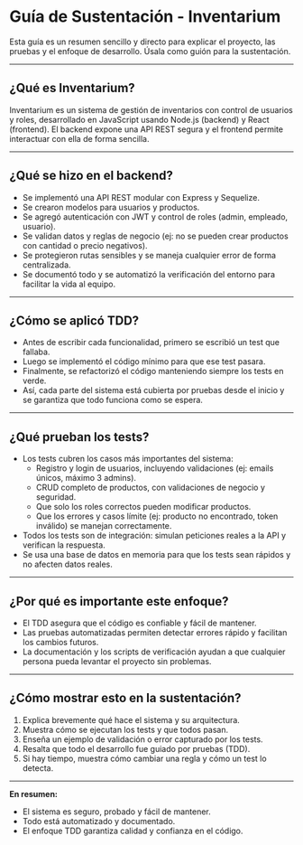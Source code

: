 # Guía de Sustentación - Inventarium

Esta guía es un resumen sencillo y directo para explicar el proyecto, las pruebas y el enfoque de desarrollo. Úsala como guión para la sustentación.

---

## ¿Qué es Inventarium?

Inventarium es un sistema de gestión de inventarios con control de usuarios y roles, desarrollado en JavaScript usando Node.js (backend) y React (frontend). El backend expone una API REST segura y el frontend permite interactuar con ella de forma sencilla.

---

## ¿Qué se hizo en el backend?
- Se implementó una API REST modular con Express y Sequelize.
- Se crearon modelos para usuarios y productos.
- Se agregó autenticación con JWT y control de roles (admin, empleado, usuario).
- Se validan datos y reglas de negocio (ej: no se pueden crear productos con cantidad o precio negativos).
- Se protegieron rutas sensibles y se maneja cualquier error de forma centralizada.
- Se documentó todo y se automatizó la verificación del entorno para facilitar la vida al equipo.

---

## ¿Cómo se aplicó TDD?
- Antes de escribir cada funcionalidad, primero se escribió un test que fallaba.
- Luego se implementó el código mínimo para que ese test pasara.
- Finalmente, se refactorizó el código manteniendo siempre los tests en verde.
- Así, cada parte del sistema está cubierta por pruebas desde el inicio y se garantiza que todo funciona como se espera.

---

## ¿Qué prueban los tests?
- Los tests cubren los casos más importantes del sistema:
  - Registro y login de usuarios, incluyendo validaciones (ej: emails únicos, máximo 3 admins).
  - CRUD completo de productos, con validaciones de negocio y seguridad.
  - Que solo los roles correctos pueden modificar productos.
  - Que los errores y casos límite (ej: producto no encontrado, token inválido) se manejan correctamente.
- Todos los tests son de integración: simulan peticiones reales a la API y verifican la respuesta.
- Se usa una base de datos en memoria para que los tests sean rápidos y no afecten datos reales.

---

## ¿Por qué es importante este enfoque?
- El TDD asegura que el código es confiable y fácil de mantener.
- Las pruebas automatizadas permiten detectar errores rápido y facilitan los cambios futuros.
- La documentación y los scripts de verificación ayudan a que cualquier persona pueda levantar el proyecto sin problemas.

---

## ¿Cómo mostrar esto en la sustentación?
1. Explica brevemente qué hace el sistema y su arquitectura.
2. Muestra cómo se ejecutan los tests y que todos pasan.
3. Enseña un ejemplo de validación o error capturado por los tests.
4. Resalta que todo el desarrollo fue guiado por pruebas (TDD).
5. Si hay tiempo, muestra cómo cambiar una regla y cómo un test lo detecta.

---

**En resumen:**
- El sistema es seguro, probado y fácil de mantener.
- Todo está automatizado y documentado.
- El enfoque TDD garantiza calidad y confianza en el código.
